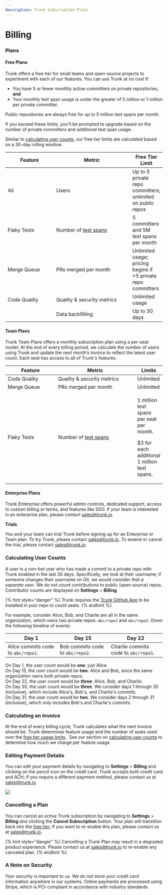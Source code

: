 ```yaml
---
description: Trunk Subscription Plans
---
```


# Billing

### Plans

#### **Free Plans**

Trunk offers a free tier for small teams and open-source projects to experiment with each of our features. You can use Trunk at no cost if:

* You have 5 or fewer monthly active committers on private repositories, **and**
* Your monthly test span usage is under the greater of 5 million or 1 million per private committer.

Public repositories are always free for up to 5 million test spans per month.

If you exceed these limits, you'll be prompted to upgrade based on the number of private committers and additional test span usage.

Similar to [calculating user counts](billing.md#calculating-user-counts), our free tier limits are calculated based on a 30-day rolling window.

<table><thead><tr><th width="155">Feature</th><th width="257">Metric</th><th>Free Tier Limit</th></tr></thead><tbody><tr><td>All</td><td>Users</td><td>Up to 5 private repo committers; unlimited on public repos</td></tr><tr><td>Flaky Tests</td><td>Number of <a data-footnote-ref href="#user-content-fn-1">test spans</a></td><td>5 committers and 5M test spans per month</td></tr><tr><td>Merge Queue</td><td>PRs merged per month</td><td>Unlimited usage; pricing begins if >5 private repo committers</td></tr><tr><td>Code Quality</td><td>Quality &#x26; security metrics</td><td>Unlimited usage</td></tr><tr><td></td><td>Data backfilling</td><td>Up to 30 days</td></tr></tbody></table>

#### Team Plans

Trunk Team Plans offers a monthly subscription plan using a per-seat model. At the end of every billing period, we calculate the number of users using Trunk and update the next month’s invoice to reflect the latest user count. Each seat has access to all of Trunk's features.

<table><thead><tr><th width="155">Feature</th><th width="257">Metric</th><th>Limits</th></tr></thead><tbody><tr><td>Code Quality</td><td>Quality &#x26; security metrics</td><td>Unlimited</td></tr><tr><td>Merge Queue</td><td>PRs merged per month</td><td>Unlimited</td></tr><tr><td>Flaky Tests</td><td>Number of <a data-footnote-ref href="#user-content-fn-1">test spans</a></td><td><p>1 million test spans per seat per month.</p><p>$3 for each additional 1 million test spans.</p></td></tr></tbody></table>

#### **Enterprise Plans**

Trunk Enterprise offers powerful admin controls, dedicated support, access to custom billing or terms, and features like SSO. If your team is interested in an enterprise plan, please contact [sales@trunk.io](mailto:sales@trunk.io).

**Trials**

You and your team can trial Trunk before signing up for an Enterprise or Team plan. To try Trunk, please contact [sales@trunk.io](mailto:sales@trunk.io). To extend or cancel the trial, please contact [sales@trunk.io](mailto:sales@trunk.io).

### Calculating User Counts

A user is a non-bot user who has made a commit to a private repo with Trunk enabled in the last 30 days. Specifically, we look at their username; if someone changes their username on Git, _we would consider that a separate user_. We do not count contributions to public (open source) repos. Contributor counts are displayed on **Settings** > **Billing**.

{% hint style="danger" %}
Trunk requires the [Trunk GitHub App](https://github.com/apps/trunk-io) to be installed in your repo to count seats.
{% endhint %}

For example, consider Alice, Bob, and Charlie are all in the same organization, which owns two private repos: `abc/repo1` and `abc/repo2`. Given the following timeline of events:

| Day 1                              | Day 15                           | Day 22                               |
| ---------------------------------- | -------------------------------- | ------------------------------------ |
| Alice commits code to `abc/repo1`. | Bob commits code to `abc/repo2`. | Charlie commits code to `abc/repo1`. |

On Day 1, the user count would be **one**: just Alice.\
On Day 15, the user count would be **two**: Alice and Bob, since the same organization owns both private repos.\
On Day 22, the user count would be **three**: Alice, Bob, and Charlie.\
On Day 30, the user count would be **three**. We consider days 1 through 30 (inclusive), which include Alice's, Bob's, and Charlie's commits.\
On Day 31, the user count would be **two**. We consider days 2 through 31 (inclusive), which only includes Bob's and Charlie's commits.

### Calculating an Invoice

At the end of every billing cycle, Trunk calculates what the next invoice should be. Trunk determines feature usage and the number of seats used over the [free tier usage limits](billing.md#free-plans-and-trials) . See our section on [calculating user counts](billing.md#calculating-user-counts) to determine how much we charge per feature usage.

### Editing Payment Details

You can edit your payment details by navigating to **Settings** > **Billing** and clicking on the pencil icon on the credit card. Trunk accepts both credit card and ACH; if you require a different payment method, please contact us at [sales@trunk.io](mailto:sales@trunk.io).

![](https://files.readme.io/d7adf4f-Screen_Shot_2023-01-17_at_8.08.17_PM.png)

### Cancelling a Plan

You can cancel an active Trunk subscription by navigating to **Settings** > **Billing** and clicking the **Cancel Subscription** button. Your plan will transition back into the [free tier](billing.md#free-plans-and-trials); if you want to re-enable this plan, please contact us at [sales@trunk.io](mailto:sales@trunk.io).

{% hint style="danger" %}
Cancelling a Trunk Plan may result in a degraded product experience. Please contact us at [sales@trunk.io](mailto:sales@trunk.io) to re-enable any canceled plan.
{% endhint %}

### A Note on Security

Your security is important to us. We do not store your credit card information anywhere in our systems. Online payments are processed using Stripe, which is PCI-compliant in accordance with industry standards.

[^1]: The number of test case results uploaded.
